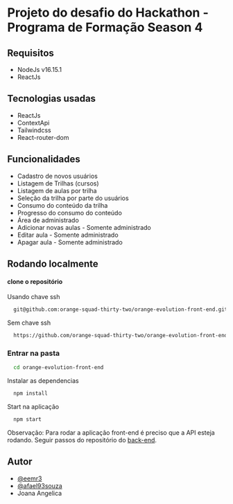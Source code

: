 # Projeto do desafio do Hackathon - Programa de Formação Season 4

## Requisitos

- NodeJs v16.15.1
- ReactJs

## Tecnologias usadas

- ReactJs
- ContextApi
- Tailwindcss
- React-router-dom

## Funcionalidades

- Cadastro de novos usuários
- Listagem de Trilhas (cursos)
- Listagem de aulas por trilha
- Seleção da trilha por parte do usuários
- Consumo do conteúdo da trilha
- Progresso do consumo do conteúdo
- Área de administrado
- Adicionar novas aulas - Somente administrado
- Editar aula - Somente administrado
- Apagar aula - Somente administrado

## Rodando localmente

#### clone o repositório

Usando chave ssh

```bash
  git@github.com:orange-squad-thirty-two/orange-evolution-front-end.git
```

Sem chave ssh

```bash
  https://github.com/orange-squad-thirty-two/orange-evolution-front-end.git
```

### Entrar na pasta

```bash
  cd orange-evolution-front-end
```

Instalar as dependencias

```bash
  npm install
```

Start na aplicação

```bash
  npm start
```

Observação: Para rodar a aplicação front-end é preciso que a API esteja rodando. Seguir passos do repositório do [back-end](https://github.com/orange-squad-thirty-two/orange-evolution-back-end).

## Autor

- [@eemr3](https://www.github.com/eemr3)
- [@afael93souza](https://github.com/rafael93souza)
- Joana Angelica
